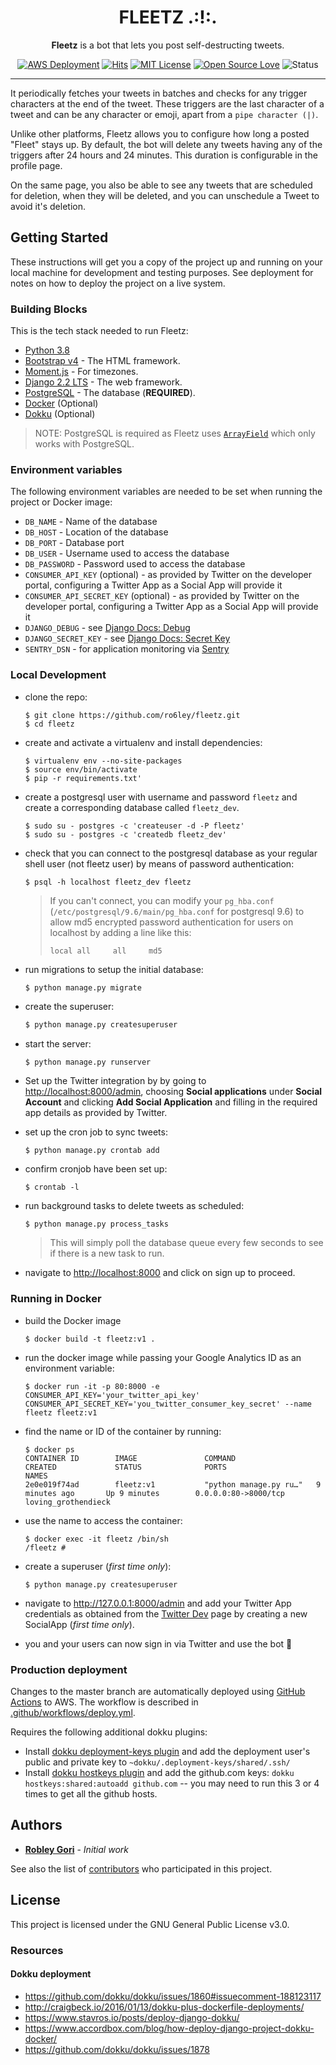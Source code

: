 <h1 align="center">FLEETZ .:!:.</h1>

<p align="center">
  <b>Fleetz</b> is a bot that lets you post self-destructing tweets.
</p>

<p align="center">
    <a href="#"><img src="https://github.com/ro6ley/fleetz/workflows/AWS%20Deployment/badge.svg" alt="AWS Deployment"></a>
    <a href="http://hits.dwyl.com/ro6ley/fleetz"><img src="http://hits.dwyl.com/ro6ley/fleetz.svg" alt="Hits"></a>
    <a href="https://www.gnu.org/licenses/gpl-3.0"><img src="https://img.shields.io/badge/License-GPLv3-blue.svg" alt="MIT License"></a>
    <a href="https://github.com/ellerbrock/open-source-badge/"><img src="https://badges.frapsoft.com/os/v1/open-source.png?v=103" alt="Open Source Love"></a>
    <img src="https://img.shields.io/badge/Status-BETA-yellow" alt="Status">
</p>

---

It periodically fetches your tweets in batches and checks for any trigger characters at the end of the tweet. These triggers are the last character of a tweet and can be any character or emoji, apart from a `pipe character (|)`.

Unlike other platforms, Fleetz allows you to configure how long a posted "Fleet" stays up. By default, the bot will delete any tweets having any of the triggers after 24 hours and 24 minutes. This duration is configurable in the profile page.

On the same page, you also be able to see any tweets that are scheduled for deletion, when they will be deleted, and you can unschedule a Tweet to avoid it's deletion.

## Getting Started

These instructions will get you a copy of the project up and running on your local machine for development and testing purposes. See deployment for notes on how to deploy the project on a live system.

### Building Blocks

This is the tech stack needed to run Fleetz:

* [Python 3.8](https://www.python.org/downloads/)
* [Bootstrap v4](https://getbootstrap.com) - The HTML framework.
* [Moment.js](https://momentjs.com) - For timezones.
* [Django 2.2 LTS](https://www.djangoproject.com/) - The web framework.
* [PostgreSQL](https://www.postgresql.org/) - The database (**REQUIRED**).
* [Docker](https://www.docker.com/get-started) (Optional)
* [Dokku](http://dokku.viewdocs.io/dokku~v0.20.4/getting-started/installation/) (Optional)

> NOTE: PostgreSQL is required as Fleetz uses [`ArrayField`](https://docs.djangoproject.com/en/3.0/ref/contrib/postgres/fields/#arrayfield) which only works with PostgreSQL.

### Environment variables

The following environment variables are needed to be set when running the project or Docker image:

* `DB_NAME` - Name of the database
* `DB_HOST` - Location of the database
* `DB_PORT` - Database port
* `DB_USER` - Username used to access the database
* `DB_PASSWORD` - Password used to access the database
* `CONSUMER_API_KEY` (optional) - as provided by Twitter on the developer portal, configuring a Twitter App as a Social App will provide it
* `CONSUMER_API_SECRET_KEY` (optional) - as provided by Twitter on the developer portal, configuring a Twitter App as a Social App will provide it
* `DJANGO_DEBUG` - see [Django Docs: Debug](https://docs.djangoproject.com/en/3.0/ref/settings/#debug)
* `DJANGO_SECRET_KEY` - see [Django Docs: Secret Key](https://docs.djangoproject.com/en/3.0/ref/settings/#secret-key)
* `SENTRY_DSN` - for application monitoring via [Sentry](https://docs.sentry.io)

### Local Development

* clone the repo:

    ```
    $ git clone https://github.com/ro6ley/fleetz.git
    $ cd fleetz
    ```

* create and activate a virtualenv and install dependencies:

    ```
    $ virtualenv env --no-site-packages
    $ source env/bin/activate
    $ pip -r requirements.txt'
    ```

* create a postgresql user with username and password `fleetz` and create a corresponding database called `fleetz_dev`.

    ```
    $ sudo su - postgres -c 'createuser -d -P fleetz'
    $ sudo su - postgres -c 'createdb fleetz_dev'
    ```

* check that you can connect to the postgresql database as your regular shell user (not fleetz user) by means of password authentication:

    ```
    $ psql -h localhost fleetz_dev fleetz
    ```

    > If you can't connect, you can modify your `pg_hba.conf` (`/etc/postgresql/9.6/main/pg_hba.conf` for postgresql 9.6) to allow md5 encrypted password authentication for users on localhost by adding a line like this:
    > ```
    > local	all		all     md5
    > ```

* run migrations to setup the initial database:
    ```
    $ python manage.py migrate
    ```

* create the superuser:

    ```bash
    $ python manage.py createsuperuser
    ```

* start the server:

    ```bash
    $ python manage.py runserver
    ```

* Set up the Twitter integration by by going to [http://localhost:8000/admin](http://localhost:8000/admin), choosing **Social applications** under **Social Account** and clicking **Add Social Application** and filling in the required app details as provided by Twitter.

* set up the cron job to sync tweets:
    ```
    $ python manage.py crontab add
    ```

* confirm cronjob have been set up:
    ```
    $ crontab -l
    ```

* run background tasks to delete tweets as scheduled:
    ```
    $ python manage.py process_tasks
    ```
    > This will simply poll the database queue every few seconds to see if there is a new task to run.

* navigate to [http://localhost:8000](http://localhost:8000/) and click on sign up to proceed.

### Running in Docker

* build the Docker image
    ```
    $ docker build -t fleetz:v1 .
    ```

* run the docker image while passing your Google Analytics ID as an environment variable:
    ```
    $ docker run -it -p 80:8000 -e CONSUMER_API_KEY='your_twitter_api_key' CONSUMER_API_SECRET_KEY='you_twitter_consumer_key_secret' --name fleetz fleetz:v1
    ```

* find the name or ID of the container by running:
    ```
    $ docker ps
    CONTAINER ID        IMAGE               COMMAND                  CREATED             STATUS              PORTS                    NAMES
    2e0e019f74ad        fleetz:v1           "python manage.py ru…"   9 minutes ago       Up 9 minutes        0.0.0.0:80->8000/tcp   loving_grothendieck
    ```

* use the name to access the container:
    ```
    $ docker exec -it fleetz /bin/sh
    /fleetz #
    ```

* create a superuser (_first time only_):
    ```
    $ python manage.py createsuperuser
    ```

* navigate to http://127.0.0.1:8000/admin and add your Twitter App credentials 
  as obtained from the [Twitter Dev](https://developer.twitter.com/en/apps) page by creating a new
  SocialApp (_first time only_).

* you and your users can now sign in via Twitter and use the bot 🥳

### Production deployment

Changes to the master branch are automatically deployed using [GitHub Actions](https://github.com/ro6ley/fleetz/actions) to AWS. The
workflow is described in [.github/workflows/deploy.yml](.github/workflows/deploy.yml).

Requires the following additional dokku plugins:

* Install [dokku deployment-keys plugin](https://github.com/cedricziel/dokku-deployment-keys) and add the deployment user's public and private key to `~dokku/.deployment-keys/shared/.ssh/`
* Install [dokku hostkeys plugin](https://github.com/cedricziel/dokku-hostkeys-plugin) and add the github.com keys: `dokku hostkeys:shared:autoadd github.com` -- you may need to run this 3 or 4 times to get all the github hosts.

## Authors

* **[Robley Gori](https://github.com/ro6ley)** - *Initial work*

See also the list of [contributors](https://github.com/ro6ley/fleetz/contributors) who participated in this project.

## License

This project is licensed under the GNU General Public License v3.0.

### Resources

#### Dokku deployment
- https://github.com/dokku/dokku/issues/1860#issuecomment-188123117
- http://craigbeck.io/2016/01/13/dokku-plus-dockerfile-deployments/
- https://www.stavros.io/posts/deploy-django-dokku/
- https://www.accordbox.com/blog/how-deploy-django-project-dokku-docker/
- https://github.com/dokku/dokku/issues/1878
